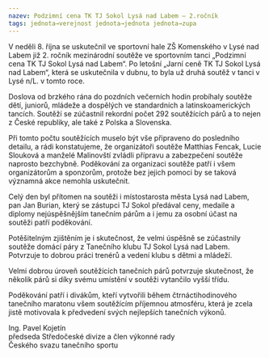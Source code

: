 ```yaml
---
nazev: Podzimní cena TK TJ Sokol Lysá nad Labem – 2.ročník
tags: jednota→verejnost jednota→jednota jednota→zupa
---
```


V neděli 8. října se uskutečnil ve sportovní hale ZŠ Komenského v Lysé nad Labem již 2. ročník mezinárodní soutěže ve sportovním tanci „Podzimní cena TK TJ Sokol Lysá nad Labem“. Po letošní „Jarní ceně TK TJ Sokol Lysá nad Labem“, která se uskutečnila v dubnu, to byla už druhá soutěž v tanci v Lysé n/L. v tomto roce.

Doslova od brzkého rána do pozdních večerních hodin probíhaly soutěže dětí, juniorů, mládeže a dospělých ve standardních a latinskoamerických tancích. Soutěží se zúčastnil rekordní počet 292 soutěžících párů a to nejen z České republiky, ale také z Polska a Slovenska.

Při tomto počtu soutěžících muselo být vše připraveno do posledního detailu, a rádi konstatujeme, že organizátoři soutěže Matthias Fencak, Lucie Slouková a manželé Malinovští zvládli přípravu a zabezpečení soutěže naprosto bezchybně. Poděkování za organizaci soutěže patří i všem organizátorům a sponzorům, protože bez jejich pomoci by se taková významná akce nemohla uskutečnit.

Celý den byl přítomen na soutěži i místostarosta města Lysá nad Labem, pan Jan Burian, který se zástupci TJ Sokol předával ceny, medaile a diplomy nejúspěšnějším tanečním párům a i jemu za osobní účast na soutěži patří poděkování.

Potěšitelným zjištěním je i skutečnost, že velmi úspěšně se zúčastnily soutěže domácí páry z Tanečního klubu TJ Sokol Lysá nad Labem. Potvrzuje to dobrou práci trenérů a vedení klubu s dětmi a mládeží.

Velmi dobrou úroveň soutěžících tanečních párů potvrzuje skutečnost, že několik párů si díky svému umístění v soutěži vytančilo vyšší třídu.

Poděkování patří i divákům, kteří vytvořili během čtrnáctihodinového tanečního maratonu všem soutěžícím příjemnou atmosféru, která je zcela jistě motivovala k předvedení svých nejlepších tanečních výkonů.

Ing. Pavel Kojetín  
předseda Středočeské divize a člen výkonné rady  
Českého svazu tanečního sportu